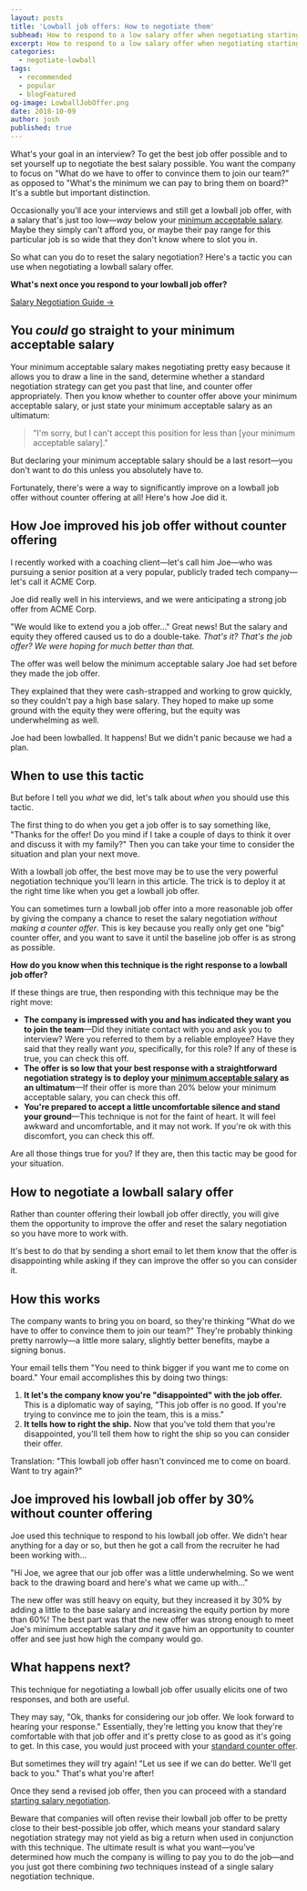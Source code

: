 ```yaml
---
layout: posts
title: 'Lowball job offers: How to negotiate them'
subhead: How to respond to a low salary offer when negotiating starting salary
excerpt: How to respond to a low salary offer when negotiating starting salary
categories:
  - negotiate-lowball
tags:
  - recommended
  - popular
  - blogFeatured
og-image: LowballJobOffer.png
date: 2018-10-09
author: josh
published: true
---
```

What's your goal in an interview? To get the best job offer possible and to set yourself up to negotiate the best salary possible. You want the company to focus on "What do we have to offer to convince them to join our team?" as opposed to "What's the minimum we can pay to bring them on board?" It's a subtle but important distinction.

Occasionally you'll ace your interviews and still get a lowball job offer, with a salary that's just too low—*way* below your [minimum acceptable salary](/book/negotiate/what-is-your-minimum-acceptable-salary/). Maybe they simply can't afford you, or maybe their pay range for this particular job is so wide that they don't know where to slot you in.

So what can you do to reset the salary negotiation? Here's a tactic you can use when negotiating a lowball salary offer.

<div class="inline-ad hidden"></div>

<div class='guide-link'>
<p><strong>What's next once you respond to your lowball job offer?</strong></p>
<p><a href="/salary-negotiation-guide/">Salary Negotiation Guide →</a></p>
</div>

## You *could* go straight to your minimum acceptable salary

Your minimum acceptable salary makes negotiating pretty easy because it allows you to draw a line in the sand, determine whether a standard negotiation strategy can get you past that line, and counter offer appropriately. Then you know whether to counter offer above your minimum acceptable salary, or just state your minimum acceptable salary as an ultimatum:

> "I'm sorry, but I can't accept this position for less than [your minimum acceptable salary]."

But declaring your minimum acceptable salary should be a last resort—you don't want to do this unless you absolutely have to.

Fortunately, there's were a way to significantly improve on a lowball job offer without counter offering at all! Here's how Joe did it.

## How Joe improved his job offer without counter offering

I recently worked with a coaching client—let's call him Joe—who was pursuing a senior position at a very popular, publicly traded tech company—let's call it ACME Corp.

Joe did really well in his interviews, and we were anticipating a strong job offer from ACME Corp.

"We would like to extend you a job offer..." Great news! But the salary and equity they offered caused us to do a double-take. _That's it? That's the job offer? We were hoping for much better than that._

The offer was well below the minimum acceptable salary Joe had set before they made the job offer.

They explained that they were cash-strapped and working to grow quickly, so they couldn't pay a high base salary. They hoped to make up some ground with the equity they were offering, but the equity was underwhelming as well.

Joe had been lowballed. It happens! But we didn't panic because we had a plan.

## When to use this tactic

But before I tell you _what_ we did, let's talk about _when_ you should use this tactic.

The first thing to do when you get a job offer is to say something like, "Thanks for the offer! Do you mind if I take a couple of days to think it over and discuss it with my family?" Then you can take your time to consider the situation and plan your next move.

With a lowball job offer, the best move may be to use the very powerful negotiation technique you'll learn in this article. The trick is to deploy it at the right time like when you get a lowball job offer.

You can sometimes turn a lowball job offer into a more reasonable job offer by giving the company a chance to reset the salary negotiation _without making a counter offer_. This is key because you really only get one "big" counter offer, and you want to save it until the baseline job offer is as strong as possible.

**How do you know when this technique is the right response to a lowball job offer?**

If these things are true, then responding with this technique may be the right move:

<ul class="checklist my-6">
 <li><i class="fas fa-check-circle"></i><strong>The company is impressed with you and has indicated they want you to join the team</strong>—Did they initiate contact with you and ask you to interview? Were you referred to them by a reliable employee? Have they said that they really want <em>you</em>, specifically, for this role? If any of these is true, you can check this off.</li>
 <li><i class="fas fa-check-circle"></i><strong>The offer is so low that your best response with a straightforward negotiation strategy is to deploy your <a href="/book/negotiate/what-is-your-minimum-acceptable-salary/">minimum acceptable salary</a> as an ultimatum</strong>—If their offer is more than 20% below your minimum acceptable salary, you can check this off.</li>
 <li><i class="fas fa-check-circle"></i><strong>You're prepared to accept a little uncomfortable silence and stand your ground</strong>—This technique is not for the faint of heart. It will feel awkward and uncomfortable, and it may not work. If you're ok with this discomfort, you can check this off.</li>
</ul>

Are all those things true for you? If they are, then this tactic may be good for your situation.

## How to negotiate a lowball salary offer

Rather than counter offering their lowball job offer directly, you will give them the opportunity to improve the offer and reset the salary negotiation so you have more to work with.

It's best to do that by sending a short email to let them know that the offer is disappointing while asking if they can improve the offer so you can consider it.

<!--div class="email-block">
  <div class="masthead">
    <p><i class="fas fa-circle"></i><i class="fas fa-circle"></i><i class="fas fa-circle"></i></p>
  </div>
  <div class="email-header">
    <p>
			<strong><u>To:</u></strong> <strong>[Recruiter]</strong><br>
			<strong><u>Subject:</u></strong> <strong>[Your name]</strong> - My thoughts on <strong>[name of person who made the offer]</strong>'s verbal offer
		</p>
  </div>
  <div class="email-copy">
		<p>Hi <strong>[Recruiter name]</strong></p>
		<p><strong>[Company name]</strong> seems like a great company and this particular opportunity is an exciting one for me because I’m a great fit for <strong>[company name]</strong>'s needs right now and it’s a great chance for me to continue growing as a <strong>[job title you're pursuing]</strong>.</p>

		<p>Thank you for extending an offer. It is somewhat disappointing as it seems to be a bit below what I’ve seen for similar jobs in my market research. This is an exciting opportunity, but I want to be sure this move is a step forward for me in my career.</p>

		<p>Are there improvements that can be made to this offer so I can consider them?</p>

		<p>Thanks for your time!</p>

		<p><strong>[Your name]</strong><br>
		<strong>[Your email address]</strong></p>
  </div>
</div>

Replace all the **[bold text in brackets]** with your own details and this template should give you a great starting point. -->

## How this works

The company wants to bring you on board, so they're thinking "What do we have to offer to convince them to join our team?" They're probably thinking pretty narrowly—a little more salary, slightly better benefits, maybe a signing bonus.

Your email tells them "You need to think bigger if you want me to come on board." Your email accomplishes this by doing two things:

1. **It let's the company know you're "disappointed" with the job offer.** This is a diplomatic way of saying, "This job offer is no good. If you're trying to convince me to join the team, this is a miss."
2. **It tells how to right the ship.** Now that you've told them that you're disappointed, you'll tell them how to right the ship so you can consider their offer.

Translation: "This lowball job offer hasn't convinced me to come on board. Want to try again?"

## Joe improved his lowball job offer by 30% without counter offering

Joe used this technique to respond to his lowball job offer. We didn't hear anything for a day or so, but then he got a call from the recruiter he had been working with...

"Hi Joe, we agree that our job offer was a little underwhelming. So we went back to the drawing board and here's what we came up with..."

The new offer was still heavy on equity, but they increased it by 30% by adding a little to the base salary and increasing the equity portion by more than 60%! The best part was that the new offer was strong enough to meet Joe's minimum acceptable salary _and_ it gave him an opportunity to counter offer and see just how high the company would go.

## What happens next?

This technique for negotiating a lowball job offer usually elicits one of two responses, and both are useful.

They may say, "Ok, thanks for considering our job offer. We look forward to hearing your response." Essentially, they're letting you know that they're comfortable with that job offer and it's pretty close to as good as it's going to get. In this case, you would just proceed with your [standard counter offer](/salary-negotiation-script/).

But sometimes they _will_ try again! "Let us see if we can do better. We'll get back to you." That's what you're after!

Once they send a revised job offer, then you can proceed with a standard [starting salary negotiation](/book/negotiate/salary-negotiation-strategy-overview/). 

Beware that companies will often revise their lowball job offer to be pretty close to their best-possible job offer, which means your standard salary negotiation strategy may not yield as big a return when used in conjunction with this technique. The ultimate result is what you want—you've determined how much the company is willing to pay you to do the job—and you just got there combining *two* techniques instead of a single salary negotiation technique.

<div class="inline-ad hidden"></div>